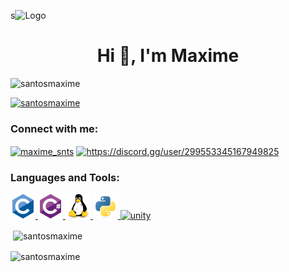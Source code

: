 s![Logo](https://upload.wikimedia.org/wikipedia/commons/2/2d/Epitech.png)

<h1 align="center">Hi 👋, I'm Maxime</h1>
<p align="left"> <img src="https://komarev.com/ghpvc/?username=santosmaxime&label=Profile%20views&color=3465a4&style=flat" alt="santosmaxime" /> </p>

<p align="left"> <a href="https://github.com/ryo-ma/github-profile-trophy"><img src="https://github-profile-trophy.vercel.app/?username=santosmaxime" alt="santosmaxime" /></a> </p>

<h3 align="left">Connect with me:</h3>
<p align="left">
<a href="https://instagram.com/maxime_snts" target="blank"><img align="center" src="https://raw.githubusercontent.com/rahuldkjain/github-profile-readme-generator/master/src/images/icons/Social/instagram.svg" alt="maxime_snts" height="30" width="40" /></a>
<a href="https://discord.gg/https://discord.gg/user/299553345167949825" target="blank"><img align="center" src="https://raw.githubusercontent.com/rahuldkjain/github-profile-readme-generator/master/src/images/icons/Social/discord.svg" alt="https://discord.gg/user/299553345167949825" height="30" width="40" /></a>
</p>

<h3 align="left">Languages and Tools:</h3>
<p align="left"> <a href="https://www.cprogramming.com/" target="_blank" rel="noreferrer"> <img src="https://raw.githubusercontent.com/devicons/devicon/master/icons/c/c-original.svg" alt="c" width="40" height="40"/> </a> <a href="https://www.w3schools.com/cs/" target="_blank" rel="noreferrer"> <img src="https://raw.githubusercontent.com/devicons/devicon/master/icons/csharp/csharp-original.svg" alt="csharp" width="40" height="40"/> </a> <a href="https://www.linux.org/" target="_blank" rel="noreferrer"> <img src="https://raw.githubusercontent.com/devicons/devicon/master/icons/linux/linux-original.svg" alt="linux" width="40" height="40"/> </a> <a href="https://www.python.org" target="_blank" rel="noreferrer"> <img src="https://raw.githubusercontent.com/devicons/devicon/master/icons/python/python-original.svg" alt="python" width="40" height="40"/> </a> <a href="https://unity.com/" target="_blank" rel="noreferrer"> <img src="https://www.vectorlogo.zone/logos/unity3d/unity3d-icon.svg" alt="unity" width="40" height="40"/> </a> </p>

<p>&nbsp;<img align="center" src="https://github-readme-stats.vercel.app/api?username=santosmaxime&show_icons=true&theme=tokyonight&title_color=3465a4&text_color=eeeeec&hide_border=true&cache_seconds=1800&locale=en" alt="santosmaxime" /></p>

<p><img align="center" src="https://github-readme-streak-stats.herokuapp.com/?user=santosmaxime&theme=dark" alt="santosmaxime" /></p>

